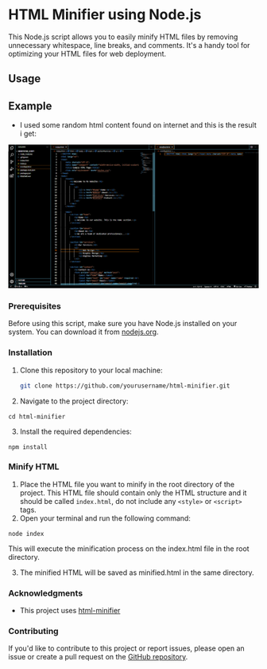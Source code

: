 # HTML Minifier using Node.js

This Node.js script allows you to easily minify HTML files by removing unnecessary whitespace, line breaks, and comments. It's a handy tool for optimizing your HTML files for web deployment.

## Usage

## Example

* I used some random html content found on internet and this is the result i get:

![Screenshot](screenshot.png)

### Prerequisites

Before using this script, make sure you have Node.js installed on your system. You can download it from [nodejs.org](https://nodejs.org/).

### Installation

1. Clone this repository to your local machine:

   ```bash
   git clone https://github.com/yourusername/html-minifier.git

2. Navigate to the project directory:

```
cd html-minifier
```

3. Install the required dependencies:

```
npm install
```

### Minify HTML

1. Place the HTML file you want to minify in the root directory of the project. This HTML file should contain only the HTML structure and it should be called `index.html`, do not include any `<style>` or `<script>` tags.
2. Open your terminal and run the following command:

```
node index
```
This will execute the minification process on the index.html file in the root directory.

3. The minified HTML will be saved as minified.html in the same directory.

### Acknowledgments

* This project uses [html-minifier](https://github.com/kangax/html-minifier)

### Contributing

If you'd like to contribute to this project or report issues, please open an issue or create a pull request on the [GitHub repository](https://github.com/Djomlica/minifyHTML-script_node.git).